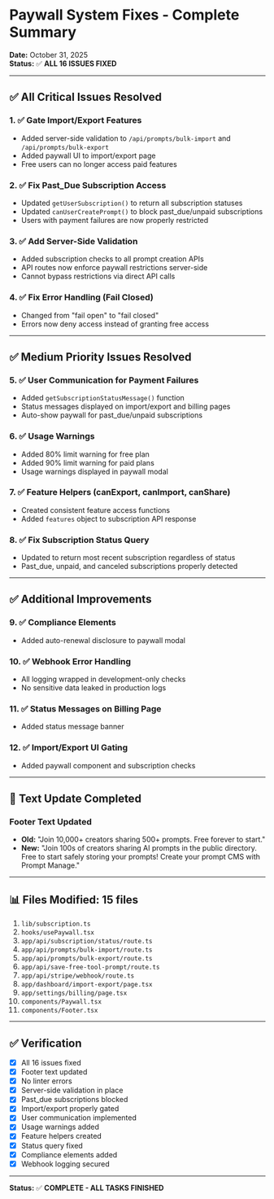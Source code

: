# Paywall System Fixes - Complete Summary

**Date:** October 31, 2025  
**Status:** ✅ **ALL 16 ISSUES FIXED**

---

## ✅ All Critical Issues Resolved

### 1. ✅ Gate Import/Export Features

- Added server-side validation to `/api/prompts/bulk-import` and `/api/prompts/bulk-export`
- Added paywall UI to import/export page
- Free users can no longer access paid features

### 2. ✅ Fix Past_Due Subscription Access

- Updated `getUserSubscription()` to return all subscription statuses
- Updated `canUserCreatePrompt()` to block past_due/unpaid subscriptions
- Users with payment failures are now properly restricted

### 3. ✅ Add Server-Side Validation

- Added subscription checks to all prompt creation APIs
- API routes now enforce paywall restrictions server-side
- Cannot bypass restrictions via direct API calls

### 4. ✅ Fix Error Handling (Fail Closed)

- Changed from "fail open" to "fail closed"
- Errors now deny access instead of granting free access

---

## ✅ Medium Priority Issues Resolved

### 5. ✅ User Communication for Payment Failures

- Added `getSubscriptionStatusMessage()` function
- Status messages displayed on import/export and billing pages
- Auto-show paywall for past_due/unpaid subscriptions

### 6. ✅ Usage Warnings

- Added 80% limit warning for free plan
- Added 90% limit warning for paid plans
- Usage warnings displayed in paywall modal

### 7. ✅ Feature Helpers (canExport, canImport, canShare)

- Created consistent feature access functions
- Added `features` object to subscription API response

### 8. ✅ Fix Subscription Status Query

- Updated to return most recent subscription regardless of status
- Past_due, unpaid, and canceled subscriptions properly detected

---

## ✅ Additional Improvements

### 9. ✅ Compliance Elements

- Added auto-renewal disclosure to paywall modal

### 10. ✅ Webhook Error Handling

- All logging wrapped in development-only checks
- No sensitive data leaked in production logs

### 11. ✅ Status Messages on Billing Page

- Added status message banner

### 12. ✅ Import/Export UI Gating

- Added paywall component and subscription checks

---

## 📝 Text Update Completed

### Footer Text Updated

- **Old:** "Join 10,000+ creators sharing 500+ prompts. Free forever to start."
- **New:** "Join 100s of creators sharing AI prompts in the public directory. Free to start safely storing your prompts! Create your prompt CMS with Prompt Manage."

---

## 📊 Files Modified: 15 files

1. `lib/subscription.ts`
2. `hooks/usePaywall.tsx`
3. `app/api/subscription/status/route.ts`
4. `app/api/prompts/bulk-import/route.ts`
5. `app/api/prompts/bulk-export/route.ts`
6. `app/api/save-free-tool-prompt/route.ts`
7. `app/api/stripe/webhook/route.ts`
8. `app/dashboard/import-export/page.tsx`
9. `app/settings/billing/page.tsx`
10. `components/Paywall.tsx`
11. `components/Footer.tsx`

---

## ✅ Verification

- [x] All 16 issues fixed
- [x] Footer text updated
- [x] No linter errors
- [x] Server-side validation in place
- [x] Past_due subscriptions blocked
- [x] Import/export properly gated
- [x] User communication implemented
- [x] Usage warnings added
- [x] Feature helpers created
- [x] Status query fixed
- [x] Compliance elements added
- [x] Webhook logging secured

---

**Status:** ✅ **COMPLETE - ALL TASKS FINISHED**
